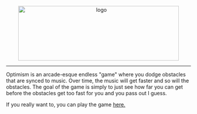 <p align="center">
<img width="438" height="149" alt="logo" src="https://github.com/user-attachments/assets/45f3e8cc-4ccb-4f7d-9d34-936d90551eb6"/>
</p>

-----------

Optimism is an arcade-esque endless "game" where you dodge obstacles that are synced to music. Over time, the music will get faster and so will the obstacles. The goal of the game is simply to just see how far you can get before the obstacles get too fast for you and you pass out I guess.

If you really want to, you can play the game [here.](naturalitee.github.io/optimism/)



